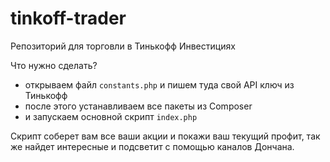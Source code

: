 # tinkoff-trader
Репозиторий для торговли в Тинькофф Инвестициях

Что нужно сделать?
- открываем файл `constants.php` и пишем туда свой API ключ из Тинькофф
- после этого устанавливаем все пакеты из Composer
- и запускаем основной скрипт `index.php`

Скрипт соберет вам все ваши акции и покажи ваш текущий профит, так же найдет интересные и подсветит с помощью каналов Дончана.

